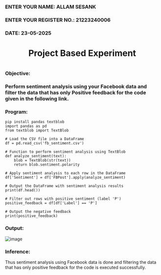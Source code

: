 <H3>ENTER YOUR NAME: ALLAM SESANK
<H3>ENTER YOUR REGISTER NO.: 21223240006
<H3>DATE: 23-05-2025</H3>
<H1 Align="center">Project Based Experiment<H1>
<H3>Objective:<H3>
Perform sentiment analysis using your Facebook data and filter the data that has only Positive feedback for the code given in the following link.
<H3>Program:</H3>

```
pip install pandas textblob
import pandas as pd
from textblob import TextBlob

# Load the CSV file into a DataFrame
df = pd.read_csv('fb_sentiment.csv')

# Function to perform sentiment analysis using TextBlob
def analyze_sentiment(text):
    blob = TextBlob(str(text))
    return blob.sentiment.polarity

# Apply sentiment analysis to each row in the DataFrame
df['Sentiment'] = df['FBPost'].apply(analyze_sentiment)

# Output the DataFrame with sentiment analysis results
print(df.head())

# Filter out rows with positive sentiment (label 'P')
positive_feedback = df[df['Label'] == 'P']

# Output the negative feedback
print(positive_feedback)
```

<H3>Output:</H3>

![image](https://github.com/user-attachments/assets/10e077d2-922b-490d-9230-3bf61e5086e2)

<H3>Inference:</H3>
Thus sentiment analysis using Facebook data is done and filtering the data that has only positive feedback for the code is executed successfully.
